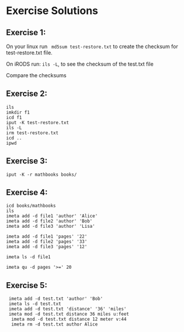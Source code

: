
# Exercise Solutions 


## Exercise 1:

On your linux run ` md5sum test-restore.txt` to create the checksum for test-restore.txt file.

On iRODS run: `ils -L`, to see the checksum of the test.txt file

Compare the checksums



## Exercise 2:

```
ils 
imkdir f1
icd f1
iput -K test-restore.txt 
ils -L
irm test-restore.txt
icd ..
ipwd
```

## Exercise 3:

`iput -K -r mathbooks books/`


## Exercise 4:

```
icd books/mathbooks
ils
imeta add -d file1 'author' 'Alice'
imeta add -d file2 'author' 'Bob'
imeta add -d file3 'author' 'Lisa'

imeta add -d file1 'pages' '22'
imeta add -d file2 'pages' '33'
imeta add -d file3 'pages' '12'

imeta ls -d file1

imeta qu -d pages '>=' 20
```
 
## Exercise 5:

```
 imeta add -d test.txt 'author' 'Bob'
 imeta ls -d test.txt
 imeta add -d test.txt 'distance' '36' 'miles'
 imeta mod -d test.txt distance 36 miles u:feet
  imeta mod -d test.txt distance 12 meter v:44
  imeta rm -d test.txt author Alice

```
 